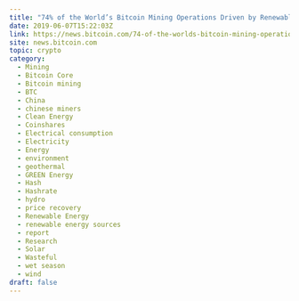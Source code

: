 ```yaml
---
title: "74% of the World’s Bitcoin Mining Operations Driven by Renewable Energy Says Report"
date: 2019-06-07T15:22:03Z
link: https://news.bitcoin.com/74-of-the-worlds-bitcoin-mining-operations-driven-by-renewable-energy-says-report/?utm_medium=RSS&utm_source=hune
site: news.bitcoin.com
topic: crypto
category:
  - Mining
  - Bitcoin Core
  - Bitcoin mining
  - BTC
  - China
  - chinese miners
  - Clean Energy
  - Coinshares
  - Electrical consumption
  - Electricity
  - Energy
  - environment
  - geothermal
  - GREEN Energy
  - Hash
  - Hashrate
  - hydro
  - price recovery
  - Renewable Energy
  - renewable energy sources
  - report
  - Research
  - Solar
  - Wasteful
  - wet season
  - wind
draft: false
---
```

